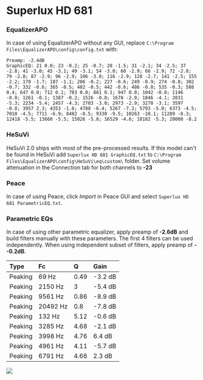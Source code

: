 # Superlux HD 681

### EqualizerAPO
In case of using EqualizerAPO without any GUI, replace `C:\Program Files\EqualizerAPO\config\config.txt`
with:
```
Preamp: -2.4dB
GraphicEQ: 21 0.0; 23 -0.2; 25 -0.7; 28 -1.5; 31 -2.1; 34 -2.5; 37 -2.8; 41 -3.0; 45 -3.1; 49 -3.1; 54 -3.0; 60 -2.9; 66 -2.9; 72 -2.8; 79 -2.8; 87 -2.9; 96 -2.9; 106 -3.0; 116 -2.9; 128 -2.7; 141 -2.5; 155 -2.2; 170 -1.7; 187 -1.1; 206 -0.2; 227 -0.6; 249 -0.9; 274 -0.8; 302 -0.7; 332 -0.6; 365 -0.5; 402 -0.5; 442 -0.6; 486 -0.8; 535 -0.3; 588 0.4; 647 0.0; 712 0.1; 783 0.0; 861 0.1; 947 0.0; 1042 -0.0; 1146 -0.0; 1261 -0.1; 1387 -0.2; 1526 -0.8; 1678 -2.0; 1846 -4.1; 2031 -5.3; 2234 -5.4; 2457 -4.3; 2703 -3.0; 2973 -2.9; 3270 -3.1; 3597 -0.8; 3957 2.3; 4353 -1.6; 4788 -6.4; 5267 -7.3; 5793 -5.0; 6373 -4.5; 7010 -4.5; 7711 -6.9; 8482 -8.5; 9330 -9.5; 10263 -10.1; 11289 -8.3; 12418 -5.5; 13660 -5.5; 15026 -5.8; 16529 -4.6; 18182 -5.3; 20000 -8.2
```

### HeSuVi
HeSuVi 2.0 ships with most of the pre-processed results. If this model can't be found in HeSuVi add
`Superlux HD 681 GraphicEQ.txt` to `C:\Program Files\EqualizerAPO\config\HeSuVi\eq\custom\` folder.
Set volume attenuation in the Connection tab for both channels to **-23**

### Peace
In case of using Peace, click *Import* in Peace GUI and select `Superlux HD 681 ParametricEQ.txt`.

### Parametric EQs
In case of using other parametric equalizer, apply preamp of **-2.6dB** and build filters manually
with these parameters. The first 4 filters can be used independently.
When using independent subset of filters, apply preamp of **--0.2dB**.

| Type    | Fc       |    Q | Gain    |
|:--------|:---------|:-----|:--------|
| Peaking | 69 Hz    | 0.49 | -3.2 dB |
| Peaking | 2150 Hz  | 3    | -5.4 dB |
| Peaking | 9561 Hz  | 0.86 | -8.9 dB |
| Peaking | 20492 Hz | 0.8  | -7.8 dB |
| Peaking | 132 Hz   | 5.12 | -0.6 dB |
| Peaking | 3285 Hz  | 4.68 | -2.1 dB |
| Peaking | 3998 Hz  | 4.76 | 6.4 dB  |
| Peaking | 4961 Hz  | 4.11 | -5.7 dB |
| Peaking | 6791 Hz  | 4.66 | 2.3 dB  |

![](https://raw.githubusercontent.com/jaakkopasanen/AutoEq/master/results/rtings/avg/Superlux%20HD%20681/Superlux%20HD%20681.png)